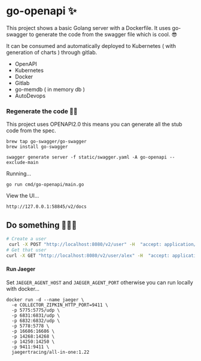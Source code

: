 # go-openapi ✨


This project shows a basic Golang server with a Dockerfile.
It uses go-swagger to generate the code from the swagger file which is cool. 😎


It can be consumed and automatically deployed to Kubernetes ( with generation of charts ) through gitlab.

- OpenAPI
- Kubernetes
- Docker
- Gitlab
- go-memdb ( in memory db )
- AutoDevops

### Regenerate the code 💅🏼

This project uses OPENAPI2.0 this means you can generate all the stub code from the spec.

```
brew tap go-swagger/go-swagger
brew install go-swagger

swagger generate server -f static/swagger.yaml -A go-openapi --exclude-main
```

Running...

```
go run cmd/go-openapi/main.go
```

View the UI...

```
http://127.0.0.1:58845/v2/docs
```

## Do something 🤷🏼‍♀️
```bash
# Create a user
 curl -X POST "http://localhost:8080/v2/user" -H  "accept: application/xml" -H  "Content-Type: application/json" -d "{  \"email\": \"string\",  \"firstName\": \"string\",  \"id\": 0,  \"lastName\": \"string\",  \"password\": \"string\",  \"phone\": \"string\",  \"userStatus\": 0,  \"username\": \"alex\"}"
# Get that user
curl -X GET "http://localhost:8080/v2/user/alex" -H  "accept: application/xml" -v
```


#### Run Jaeger 

Set `JAEGER_AGENT_HOST` and `JAEGER_AGENT_PORT` otherwise you can run locally with docker...

```
docker run -d --name jaeger \
  -e COLLECTOR_ZIPKIN_HTTP_PORT=9411 \
  -p 5775:5775/udp \
  -p 6831:6831/udp \
  -p 6832:6832/udp \
  -p 5778:5778 \
  -p 16686:16686 \
  -p 14268:14268 \
  -p 14250:14250 \
  -p 9411:9411 \
  jaegertracing/all-in-one:1.22
```